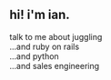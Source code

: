 ## hi! i'm ian.
talk to me about juggling\
...and ruby on rails\
...and python\
...and sales engineering


